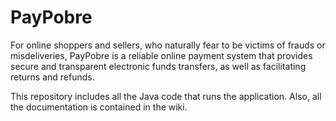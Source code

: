 # PayPobre

For online shoppers and sellers, who naturally fear to be victims of frauds or misdeliveries, PayPobre is a reliable online payment system that provides secure and transparent electronic funds transfers, as well as facilitating returns and refunds.

This repository includes all the Java code that runs the application. Also, all the documentation is contained in the wiki.